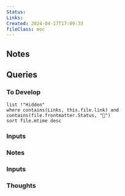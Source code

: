 ```yaml
---
Status: 
Links: 
Created: 2024-04-17T17:09:33
fileClass: moc
---
```

## Notes

## Queries
### To Develop
```dataview
list !"Hidden"
where contains(Links, this.file.link) and contains(file.frontmatter.Status, "🌱")
sort file.mtime desc
```
### Inputs

<!-- Deprecated query: #input or #inputCollection tag being removed. Replace with field:: type = "input" or "inputCollection"
```dataview
table tags as Type, Links, Created
from [[]] AND #input AND !"Hidden"
sort file.mtime desc
``` -->

### Notes
<!-- Deprecated query: #thought tag being removed. Replace with field:: type = "thought"
```dataview
list from [[]] AND !outgoing([[]]) AND !#input AND !#thought AND !"Hidden"
sort file.mtime desc
``` -->

### Inputs

<!-- Deprecated query: #input or #inputCollection tag being removed. Replace with field:: type = "input" or "inputCollection"
```dataview
table tags as Type, Links, Created
from [[]] AND #input AND !"Hidden"
sort file.mtime desc
``` -->

### Thoughts

<!-- Deprecated query: #thought tag being removed. Replace with field:: type = "thought"
```dataview
table Created
from [[]] AND #thought AND !"Hidden"
sort file.mtime desc
``` -->
